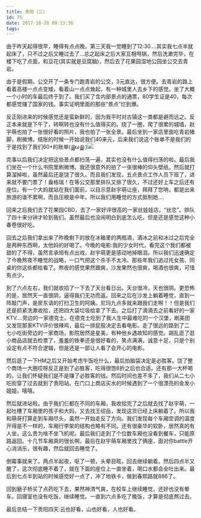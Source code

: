 ```yaml
---
title: 贵阳（三）
id: 75
date: 2017-10-20 09:13:36
tags:
---
```


由于昨天起得很早，睡得有点点晚，第三天我一觉睡到了12:30....其实我七点半就起床了，只不过之后又睡过去了...总之起床之后大家互相甩锅，然后洗漱完毕，在楼下吃了点面，和豆花(其实就是豆腐脑)，然后去了花果园湿地公园坐公交去青岩。

由于是假期，公交开了一条专门跑青岩的公交，3元直达，很方便。去青岩的路上看着高楼一点点变矮，看着山一点点耸起，有一种城里人去乡下的感觉。坐了大概一个小时的车最后终于到了。我们买了含内部景点的通票，80学生证是40，每次都感觉赚了国家的钱。事实证明里面的那些“景点”烂到爆。

反正刚进来的时候感觉还是蛮新鲜的，因为我平时对古镇这一类都是避而远之。反正本来就是下午了，转啊转也没有什么值得买的。绕了一圈，爬了很累的城墙，赵宇萌也拍了一张很好看的照片，我也拍了一张全景。最后坐到一家店里面吃青岩猪脚，刷微博。结账的时候一开始说我们40来元，后来我们说这个账单不是我们的 于是找到了我们60+的账单(இωஇ )![](http://img.cyrise.cn/2017/10/14BDFED5-6453-490A-AE1B-127864207E71.jpeg)

完事以后我们决定把这些景点都扫荡一遍，其实也没有什么值得扫荡的啦。最后我们坐在一个什么书院里刷微博。我还很意外的拍了一张很棒的仰头壁纸。然后就打算溜掉啦，虽然最后还是饶了很久。而且我们发现，五点景点工作人员下班了，进来就不要门票了！盎格瑞！在等公交那里排队又排了很久，不过还好上车之后还有座位。有一个大妈就站在我们面前，以目示意赵宇萌让座，拜拜了您呐，都是出来旅游的谁不累啊，而且压根是中年。所以我们用睡觉的方式抵制她....

回来之后我们去了花果园CBD，去了一家好评很高的一家丝娃娃店，“丝恋”。排队了四十来分钟才轮到我们。虽然最后也没闹明白到底怎么吃，但是还是感觉这种小春卷很好吃。

回去之后我们拿出来了昨晚剩下的放在冰箱里的两瓶酒，酒冰之前和冰过之后完全是两种东西啊，太他妈的好喝了。今晚的电影:我的少女时代，看完这个我们都被甜的了不得，虽然言承旭有点出戏，赵宇萌更是感动地掉眼泪。所以我们迅速确定了今晚熬夜不睡觉的战略，一口气把这个杀手不太冷、那些年我们追过扥女孩、同桌的你这些都给看了。熬夜的感觉果然跟爽，沙发果然也很爽，喝酒也很爽，可惜有点少。

到了六点左右，我们就收拾了一下去了天台看日出。天台很冷，天也很阴。更恐怖的是，居然天一直很阴，逼得我们无功而返。回来之后在沙发上躺着睡觉，直到一阵敲门声，是房东请的打扫卫生的阿姨。尼玛九点多就来跟我们走啊！！但是我们还是抓紧洗漱收拾，还把四大袋垃圾给拿了下去。之后打了滴滴去之前看好的一家KTV....旁边的一家德克士。在德克士吃到了我人生中最难吃的一个汉堡，刷美团又发现那家KTV评价很辣鸡，最后一排屁股决定去看电影。走了很远的路到了二七小吃街旁边的一家商场，影院居然是星美，有种他乡遇故知的感觉。胡乱逛了逛小商品店就去检票了，羞羞的铁拳还是很好看的，笑点满满，诚意十足，只是个别设定有点不符合逻辑，但是还是一部让人看了会开心的电影。

然后逛了一下HM之后又开始考虑午饭吃什么，最后拍脑袋决定是必胜客。饶了整个商场一大圈哎呀反正是到了必胜客，吃得很饱8折之后也合适。还有那一大杯喝的，让我们怀疑我们是不是赚了必胜客的钱。然后时间也差不多了，我们从二七小吃街穿了过去就到了贵阳站。在门口上商店买水的时候遇到了一个很漂亮的金发小姐姐，嘻嘻。

然后就进站啦。由于我们仨都在不同的车厢，我收拾完了之后就去找了赵宇萌，一起吐槽了车厢里的孩子和大妈，又去找王绍岳，发现这货已经上床躺着了。所以我和萌哥打算走到车厢尽头，虽然一开始走反了方向。我们发现每个车厢空调的温度开得是不一样的，车厢行李架的结构也略有不同。还有很豪华的软卧，居然真的有人坐，这么贵为啥不坐飞机呢。最后我们走到了个位数车厢也没看到餐车，只能原路返回。十几节车厢真的很长啊。最后在赵宇萌车厢里找了俩座，面对你battle开心消消乐，很有趣，然后就回去睡觉了。

倒霉事就来了。两点半起夜，呕了一顿，头晕目眩，回去继续躺着。然后四点半又醒了，这次彻底睡不着了，就在下面的座位上一直坐着，喝口水都会全吐出来。最后到七点半到站的时候感觉好一点了，冲了地铁卡，做到春熙路就886了。

回到磨子桥买了点药吃下去，果然神清气爽，在校车上继续睡觉，还好也没有晕车。回寝室也没有吃饭，继续睡觉。一直到六点多吃了晚饭，才算是彻底熬过去。

最后总结一下贵阳四天:云也好看，山也好看，人也好看。